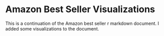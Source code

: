 # Amazon Best Seller Visualizations
This is a continuation of the Amazon best seller r markdown document. I added some visualizations to the document.
